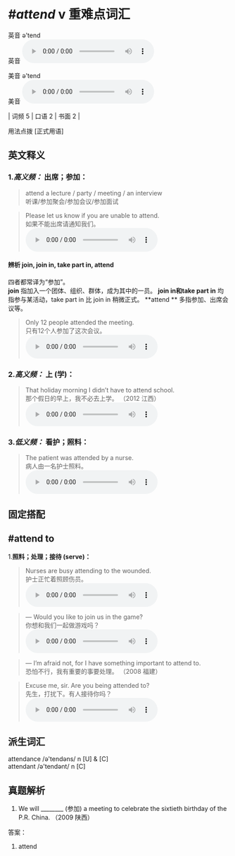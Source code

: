 # ***\#attend*** v  重难点词汇
英音 ə'tend  
英音
<audio src="./media/attend-B.aac" controls="controls"></audio>

美音 ə'tend  
美音
<audio src="./media/attend.aac" controls="controls"></audio>



| 词频 5 | 口语 2 | 书面 2 |  

用法点拨  [正式用语]

英文释义
---
### 1.*高义频：* **出席；参加：**  

 > attend a lecture / party / meeting / an interview  
 > 听课/参加聚会/参加会议/参加面试    

 > Please let us know if you are unable to attend.   
 > 如果不能出席请通知我们。    
<audio src="./media/1-attend.aac" controls="controls"></audio>

#### 辨析 join, join in, take part in, attend
四者都常译为“参加”。  
**join** 指加入一个团体、组织、群体，成为其中的一员。
**join in和take part in** 均指参与某活动，take part in 比 join in 稍微正式。
**attend ** 多指参加、出席会议等。
 > Only 12 people attended the meeting.  
 > 只有12个人参加了这次会议。    
<audio src="./media/join-8.aac" controls="controls"></audio>


### 2.*高义频：* **上 (学)：**  

 > That holiday morning I didn’t have to attend school.   
 > 那个假日的早上，我不必去上学。  （2012 江西）  
<audio src="./media/2-attend.aac" controls="controls"></audio>

### 3.*低义频：* **看护；照料：**  

 > The patient was attended by a nurse.  
 > 病人由一名护士照料。    
<audio src="./media/P37 attend.aac" controls="controls"></audio>


固定搭配
---
## \#attend to
1.**照料；处理；接待 (serve)：**  

 > Nurses are busy attending to the wounded.   
 > 护士正忙着照顾伤员。    
<audio src="./media/4-attend.aac" controls="controls"></audio>

 > — Would you like to join us in the game?  
 > 你想和我们一起做游戏吗？    
<audio src="./media/6-attend.aac" controls="controls"></audio>

 > — I’m afraid not, for I have something important to attend to.  
 > 恐怕不行，我有重要的事要处理。  （2008 福建）  

 > Excuse me, sir. Are you being attended to?  
 > 先生，打扰下。有人接待你吗？    
<audio src="./media/5-attend.aac" controls="controls"></audio>


派生词汇
---
attendance /ə'tendəns/ n [U] & [C]   
attendant /ə'tendənt/ n [C]   

真题解析
---
1. We will ________ (参加) a meeting to celebrate the sixtieth birthday of the P.R. China.   （2009 陕西）  

答案：
1. attend  

